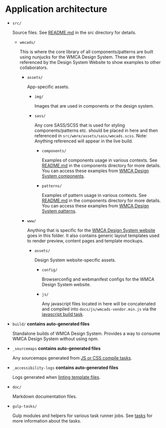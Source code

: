 # Application architecture

- `src/`

  Source files. See [README.md](../../src/README.md) in the src directory for details.

  - `wmcads/`

    This is where the core library of all components/patterns are built using nunjucks for the WMCA Design System. These are then referenced by the Design System Website to show examples to other collaborators.

    - `assets/`

      App-specific assets.

      - `img/`

        Images that are used in components or the design system.

      - `sass/`

        Any core SASS/SCSS that is used for styling components/patterns etc. should be placed in here and then referenced in `src/wmre/assets/sass/wmcads.scss`. Note: Anything referenced will appear in the live build.

        - `components/`

          Examples of components usage in various contexts. See [README.md](../../src/wmcads/components/README.md) in the components directory for more details. You can access these examples from [WMCA Design System components](https://wmcads.netlify.app/components/).

        - `patterns/`

          Examples of pattern usage in various contexts. See [README.md](../../src/wmcads/patterns/README.md) in the components directory for more details. You can access these examples from [WMCA Design System patterns](https://wmcads.netlify.app/patterns/).

    - `www/`

      Anything that is specific for the [WMCA Design System website](https://wmcads.netlify.app) goes in this folder. It also contains generic layout templates used to render preview, content pages and template mockups.

      - `assets/`

        Design System website-specific assets.

        - `config/`

          Browserconfig and webmanifest configs for the WMCA Design System website.

        - `js/`

          Any javascript files located in here will be concatenated and compiled into `docs/js/wmcads-vendor.min.js` via the [javascript build task](tasks.md#markdown-header-141-scripts-javascript).

- `build/` **contains auto-generated files**

  Standalone builds of WMCA Design System. Provides a way to consume WMCA Design System without using npm.

- `_sourcemaps` **contains auto-generated files**

  Any sourcemaps generated from [JS or CSS compile tasks](tasks#markdown-header-14-building).

- `_accessibility-logs` **contains auto-generated files**

  Logs generated when [linting template files](tasks.md#markdown-header-122-templates-html).

* `doc/`

  Markdown documentation files.

* `gulp-tasks/`

  Gulp modules and helpers for various task runner jobs. See [tasks](tasks.md) for more information about the tasks.

